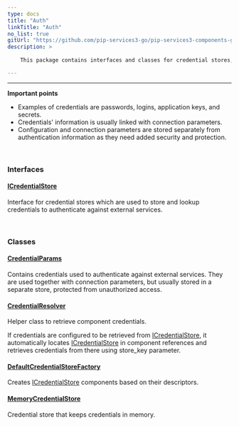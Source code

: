 ```yaml
---
type: docs
title: "Auth"
linkTitle: "Auth"
no_list: true
gitUrl: "https://github.com/pip-services3-go/pip-services3-components-go"
description: >
    
    This package contains interfaces and classes for credential stores, which can be used to save or retrieve credential parameters. 

---
```

---

**Important points**   
    
- Examples of credentials are passwords, logins, application keys, and secrets. 
- Credentials' information is usually linked with connection parameters. 
- Configuration and connection parameters are stored separately from authentication information as they need added security and protection.

<div class="module-body">  

<br>

### Interfaces

#### [ICredentialStore](icredential_store)
Interface for credential stores which are used to store and lookup credentials
to authenticate against external services.

<br>

### Classes

#### [CredentialParams](credential_params)
Contains credentials used to authenticate against external services.
They are used together with connection parameters, but usually stored
in a separate store, protected from unauthorized access.

#### [CredentialResolver](credential_resolver)
Helper class to retrieve component credentials.

If credentials are configured to be retrieved from [ICredentialStore](icredential_store),
it automatically locates [ICredentialStore](icredential_store) in component references
and retrieves credentials from there using store_key parameter.

#### [DefaultCredentialStoreFactory](default_credential_store_factory)
Creates [ICredentialStore](icredential_store) components based on their descriptors.

#### [MemoryCredentialStore](memory_credential_store)
Credential store that keeps credentials in memory.

</div>
